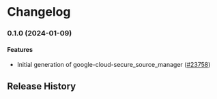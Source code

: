 # Changelog

### 0.1.0 (2024-01-09)

#### Features

* Initial generation of google-cloud-secure_source_manager ([#23758](https://github.com/googleapis/google-cloud-ruby/issues/23758)) 

## Release History
